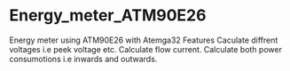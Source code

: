 # Energy_meter_ATM90E26
Energy meter using ATM90E26 with Atemga32 
Features 
 Caculate diffrent voltages i.e peek voltage etc.
 Calculate flow current.
 Calculate both power consumotions i.e inwards and outwards.
